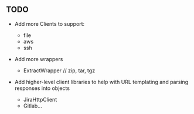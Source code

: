 ## TODO

* Add more Clients to support:
  * file
  * aws
  * ssh

* Add more wrappers
  * ExtractWrapper  // zip, tar, tgz

* Add higher-level client libraries to help with URL templating and parsing responses into objects
  * JiraHttpClient
  * Gitlab...